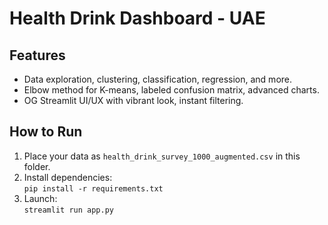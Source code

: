 # Health Drink Dashboard - UAE

## Features
- Data exploration, clustering, classification, regression, and more.
- Elbow method for K-means, labeled confusion matrix, advanced charts.
- OG Streamlit UI/UX with vibrant look, instant filtering.

## How to Run
1. Place your data as `health_drink_survey_1000_augmented.csv` in this folder.
2. Install dependencies:  
   `pip install -r requirements.txt`
3. Launch:  
   `streamlit run app.py`